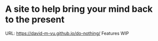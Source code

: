 # A site to help bring your mind back to the present
URL: https://david-m-vu.github.io/do-nothing/ 
Features WIP